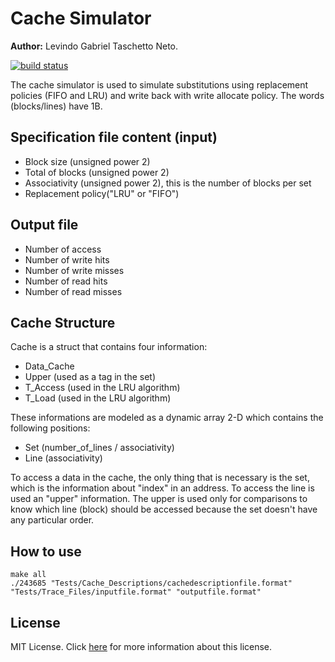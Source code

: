 # Cache Simulator

__Author:__ Levindo Gabriel Taschetto Neto.

[![build status](https://img.shields.io/travis/reactjs/redux/master.svg?style=flat-square)](https://travis-ci.org/reactjs/redux)

The cache simulator is used to simulate substitutions using replacement policies (FIFO and LRU) and write back with write allocate policy. The words (blocks/lines) have 1B.

## Specification file content (input)
* Block size (unsigned power 2)
* Total of blocks (unsigned power 2)
* Associativity (unsigned power 2), this is the number of blocks per set
* Replacement policy("LRU" or "FIFO")

## Output file
* Number of access
* Number of write hits
* Number of write misses
* Number of read hits
* Number of read misses

## Cache Structure
Cache is a struct that contains four information:
* Data_Cache
* Upper (used as a tag in the set)
* T_Access (used in the LRU algorithm)
* T_Load (used in the LRU algorithm)

These informations are modeled as a dynamic array 2-D which contains the following positions:
* Set (number_of_lines / associativity)
* Line (associativity)

To access a data in the cache, the only thing that is necessary is the set, which is the information about "index" in an address.
To access the line is used an "upper" information. The upper is used only for comparisons to know which line (block) should be accessed because the set doesn't have any particular order.

## How to use
```Terminal
make all
./243685 "Tests/Cache_Descriptions/cachedescriptionfile.format" "Tests/Trace_Files/inputfile.format" "outputfile.format"
```

## License

MIT License. Click [here](LICENSE.md) for more information about this license.